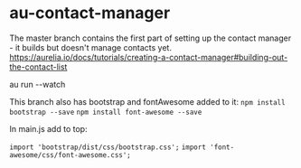 # au-contact-manager

The master branch contains the first part of setting up the contact manager - it builds but doesn't manage contacts yet.
https://aurelia.io/docs/tutorials/creating-a-contact-manager#building-out-the-contact-list

au run --watch

This branch also has bootstrap and fontAwesome added to it:
  `npm install bootstrap --save`
  `npm install font-awesome --save`

In main.js add to top: 

  `import 'bootstrap/dist/css/bootstrap.css';`
  `import 'font-awesome/css/font-awesome.css';`
